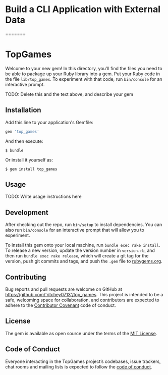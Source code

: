 

# Build a CLI Application with External Data
=======
# TopGames


Welcome to your new gem! In this directory, you'll find the files you need to be able to package up your Ruby library into a gem. Put your Ruby code in the file `lib/top_games`. To experiment with that code, run `bin/console` for an interactive prompt.

TODO: Delete this and the text above, and describe your gem

## Installation

Add this line to your application's Gemfile:

```ruby
gem 'top_games'
```

And then execute:

    $ bundle

Or install it yourself as:

    $ gem install top_games

## Usage

TODO: Write usage instructions here

## Development

After checking out the repo, run `bin/setup` to install dependencies. You can also run `bin/console` for an interactive prompt that will allow you to experiment.

To install this gem onto your local machine, run `bundle exec rake install`. To release a new version, update the version number in `version.rb`, and then run `bundle exec rake release`, which will create a git tag for the version, push git commits and tags, and push the `.gem` file to [rubygems.org](https://rubygems.org).

## Contributing

Bug reports and pull requests are welcome on GitHub at https://github.com/'ritchey0713'/top_games. This project is intended to be a safe, welcoming space for collaboration, and contributors are expected to adhere to the [Contributor Covenant](http://contributor-covenant.org) code of conduct.

## License

The gem is available as open source under the terms of the [MIT License](https://opensource.org/licenses/MIT).

## Code of Conduct

Everyone interacting in the TopGames project’s codebases, issue trackers, chat rooms and mailing lists is expected to follow the [code of conduct](https://github.com/'ritchey0713'/top_games/blob/master/CODE_OF_CONDUCT.md).
